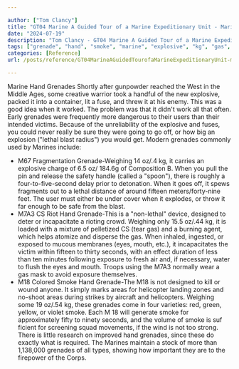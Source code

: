 ```yaml
---

author: ["Tom Clancy"]
title: "GT04 Marine A Guided Tour of a Marine Expeditionary Unit - Marine_split_047.html"
date: "2024-07-19"
description: "Tom Clancy - GT04 Marine A Guided Tour of a Marine Expeditionary Unit"
tags: ["grenade", "hand", "smoke", "marine", "explosive", "kg", "gas", "fuse", "user", "victim", "go", "lethal", "blast", "fifteen", "c", "designed", "weighing", "eye", "mouth", "second", "exposure", "area", "helicopter", "shortly", "gunpowder"]
categories: [Reference]
url: /posts/reference/GT04MarineAGuidedTourofaMarineExpeditionaryUnit-marinesplit047html

---
```



Marine
Hand Grenades
Shortly after gunpowder reached the West in the Middle Ages, some creative warrior took a handful of the new explosive, packed it into a container, lit a fuse, and threw it at his enemy. This was a good idea when it worked. The problem was that it didn't work all that often. Early grenades were frequently more dangerous to their users than their intended victims. Because of the unreliability of the explosive and fuses, you could never really be sure they were going to go off, or how big an explosion ("lethal blast radius") you would get.
Modern grenades commonly used by Marines include:
* M67 Fragmentation Grenade-Weighing 14 oz/.4 kg, it carries an explosive charge of 6.5 oz/ 184.6g of Composition B. When you pull the pin and release the safety handle (called a "spoon"), there is roughly a four-to-five-second delay prior to detonation. When it goes off, it spews fragments out to a lethal distance of around fifteen meters/forty-nine feet. The user must either be under cover when it explodes, or throw it far enough to be safe from the blast.
* M7A3 CS Riot Hand Grenade-This is a "non-lethal" device, designed to deter or incapacitate a rioting crowd. Weighing only 15.5 oz/.44 kg, it is loaded with a mixture of pelletized CS (tear gas) and a burning agent, which helps atomize and disperse the gas. When inhaled, ingested, or exposed to mucous membranes (eyes, mouth, etc.), it incapacitates the victim within fifteen to thirty seconds, with an effect duration of less than ten minutes following exposure to fresh air and, if necessary, water to flush the eyes and mouth. Troops using the M7A3 normally wear a gas mask to avoid exposure themselves.
* M18 Colored Smoke Hand Grenade-The M18 is not designed to kill or wound anyone. It simply marks areas for helicopter landing zones and no-shoot areas during strikes by aircraft and helicopters. Weighing some 19 oz/.54 kg, these grenades come in four varieties: red, green, yellow, or violet smoke. Each M 18 will generate smoke for approximately fifty to ninety seconds, and the volume of smoke is suf ficient for screening squad movements, if the wind is not too strong.
There is little research on improved hand grenades, since these do exactly what is required. The Marines maintain a stock of more than 1,138,000 grenades of all types, showing how important they are to the firepower of the Corps.
